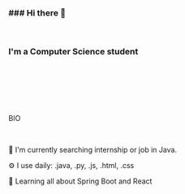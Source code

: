 <h3 style="text-align:left;">### Hi there 👋</h3>
</br>
<h3 style="text-align:left;">I'm a Computer Science student</h3>
</br></br>


</br></br>
<p style="text-align:left;">BIO</p>
</br>
<p style="text-align:left;">🏢 I'm currently searching internship or job in Java.</p>
<p style="text-align:left;">⚙️  I use daily: .java, .py, .js, .html, .css</p>
<p style="text-align:left;">🌱 Learning all about Spring Boot and React</p>

